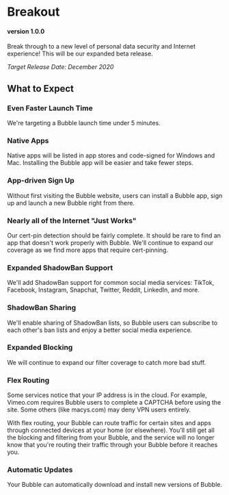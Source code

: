 # Breakout
#### version 1.0.0
Break through to a new level of personal data security and Internet experience! This will be our expanded beta release.

*Target Release Date: December 2020*

## What to Expect

### Even Faster Launch Time
We're targeting a Bubble launch time under 5 minutes.

### Native Apps
Native apps will be listed in app stores and code-signed for Windows and Mac. Installing the Bubble app will be easier and take fewer steps.

### App-driven Sign Up
Without first visiting the Bubble website, users can install a Bubble app, sign up and launch a new Bubble right from there.

### Nearly all of the Internet "Just Works"
Our cert-pin detection should be fairly complete. It should be rare to find an app that doesn't work properly with Bubble. We'll continue to expand our coverage as we find more apps that require cert-pinning.

### Expanded ShadowBan Support
We'll add ShadowBan support for common social media services: TikTok, Facebook, Instagram, Snapchat, Twitter, Reddit, LinkedIn, and more.

### ShadowBan Sharing
We'll enable sharing of ShadowBan lists, so Bubble users can subscribe to each other's ban lists and enjoy a better social media experience.

### Expanded Blocking
We will continue to expand our filter coverage to catch more bad stuff.

### Flex Routing
Some services notice that your IP address is in the cloud. For example, Vimeo.com requires Bubble users to complete a CAPTCHA before using the site. Some others (like macys.com) may deny VPN users entirely.

With flex routing, your Bubble can route traffic for certain sites and apps through connected devices at your home (or elsewhere).
You'll still get all the blocking and filtering from your Bubble, and the service will no longer know that you're routing their traffic through your Bubble before it reaches you.

### Automatic Updates
Your Bubble can automatically download and install new versions of Bubble.
